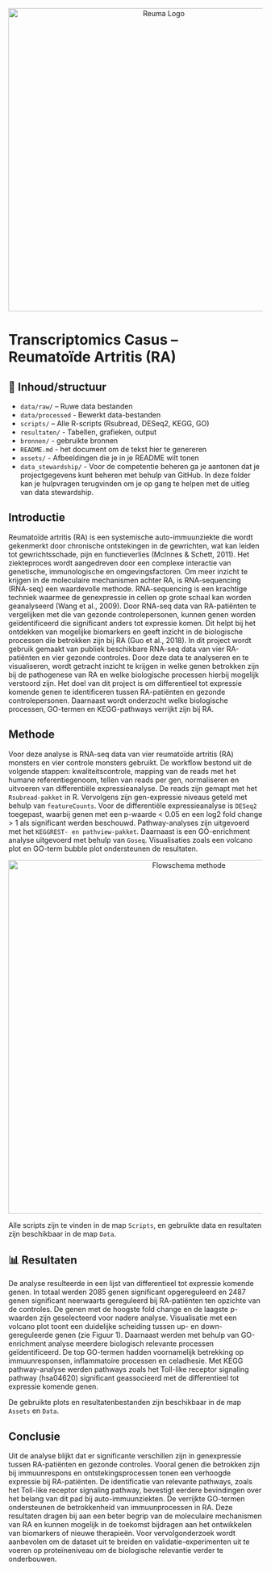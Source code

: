 

<p align="center">
<img src="C:\Users\Cecil\OneDrive\Documents\A Van Hall Larenstein\schooljaar 2\jaar 2 periode 4\het project\rheumatoid-arthritis-color-icon-illustration-vector.jpg" alt="Reuma Logo" width="600"/>
</p>

# Transcriptomics Casus – Reumatoïde Artritis (RA)

## 📁 Inhoud/structuur


- `data/raw/` – Ruwe data bestanden
- `data/processed` - Bewerkt data-bestanden
- `scripts/` – Alle R-scripts (Rsubread, DESeq2, KEGG, GO)
- `resultaten/` - Tabellen, grafieken, output
- `bronnen/` - gebruikte bronnen 
- `README.md` - het document om de tekst hier te genereren
- `assets/` - Afbeeldingen die je in je README wilt tonen
- `data_stewardship/` - Voor de competentie beheren ga je aantonen dat je projectgegevens kunt beheren met behulp van GitHub. In deze folder kan je hulpvragen terugvinden om je op gang te helpen met de uitleg van data stewardship. 


## Introductie

Reumatoïde artritis (RA) is een systemische auto-immuunziekte die wordt gekenmerkt door chronische ontstekingen in de gewrichten, wat kan leiden tot gewrichtsschade, pijn en functieverlies (McInnes & Schett, 2011). Het ziekteproces wordt aangedreven door een complexe interactie van genetische, immunologische en omgevingsfactoren. Om meer inzicht te krijgen in de moleculaire mechanismen achter RA, is RNA-sequencing (RNA-seq) een waardevolle methode.
RNA-sequencing is een krachtige techniek waarmee de genexpressie in cellen op grote schaal kan worden geanalyseerd (Wang et al., 2009). Door RNA-seq data van RA-patiënten te vergelijken met die van gezonde controlepersonen, kunnen genen worden geïdentificeerd die significant anders tot expressie komen. Dit helpt bij het ontdekken van mogelijke biomarkers en geeft inzicht in de biologische processen die betrokken zijn bij RA (Guo et al., 2018).
In dit project wordt gebruik gemaakt van publiek beschikbare RNA-seq data van vier RA-patiënten en vier gezonde controles. Door deze data te analyseren en te visualiseren, wordt getracht inzicht te krijgen in welke genen betrokken zijn bij de pathogenese van RA en welke biologische processen hierbij mogelijk verstoord zijn.
Het doel van dit project is om differentieel tot expressie komende genen te identificeren tussen RA-patiënten en gezonde controlepersonen. Daarnaast wordt onderzocht welke biologische processen, GO-termen en KEGG-pathways verrijkt zijn bij RA.


## Methode 

Voor deze analyse is RNA-seq data van vier reumatoïde artritis (RA) monsters en vier controle monsters gebruikt. De workflow bestond uit de volgende stappen: kwaliteitscontrole, mapping van de reads met het humane referentiegenoom, tellen van reads per gen, normaliseren en uitvoeren van differentiële expressieanalyse.
De reads zijn gemapt met het `Rsubread-pakket` in R. Vervolgens zijn gen-expressie niveaus geteld met behulp van `featureCounts`. Voor de differentiële expressieanalyse is `DESeq2` toegepast, waarbij genen met een p-waarde < 0.05 en een log2 fold change > 1 als significant werden beschouwd. 
Pathway-analyses zijn uitgevoerd met het `KEGGREST- en pathview-pakket`. Daarnaast is een GO-enrichment analyse uitgevoerd met behulp van `Goseq`. Visualisaties zoals een volcano plot en GO-term bubble plot ondersteunen de resultaten.

<p align="center">
<img src="Assets/Methode_flowschema.png" alt="Flowschema methode" width="700"/>
</p>

Alle scripts zijn te vinden in de map `Scripts`, en gebruikte data en resultaten zijn beschikbaar in de map `Data`.


## 📊 Resultaten


De analyse resulteerde in een lijst van differentieel tot expressie komende genen. In totaal werden 2085 genen significant opgereguleerd en 2487 genen significant neerwaarts gereguleerd bij RA-patiënten ten opzichte van de controles. 
De genen met de hoogste fold change en de laagste p-waarden zijn geselecteerd voor nadere analyse. Visualisatie met een volcano plot toont een duidelijke scheiding tussen up- en down-gereguleerde genen (zie Figuur 1).
Daarnaast werden met behulp van GO-enrichment analyse meerdere biologisch relevante processen geïdentificeerd. De top GO-termen hadden voornamelijk betrekking op immuunresponsen, inflammatoire processen en celadhesie.
Met KEGG pathway-analyse werden pathways zoals het Toll-like receptor signaling pathway (hsa04620) significant geassocieerd met de differentieel tot expressie komende genen.

De gebruikte plots en resultatenbestanden zijn beschikbaar in de map `Assets` en `Data`.


## Conclusie

Uit de analyse blijkt dat er significante verschillen zijn in genexpressie tussen RA-patiënten en gezonde controles. Vooral genen die betrokken zijn bij immuunrespons en ontstekingsprocessen tonen een verhoogde expressie bij RA-patiënten. 
De identificatie van relevante pathways, zoals het Toll-like receptor signaling pathway, bevestigt eerdere bevindingen over het belang van dit pad bij auto-immuunziekten. De verrijkte GO-termen ondersteunen de betrokkenheid van immuunprocessen in RA.
Deze resultaten dragen bij aan een beter begrip van de moleculaire mechanismen van RA en kunnen mogelijk in de toekomst bijdragen aan het ontwikkelen van biomarkers of nieuwe therapieën.
Voor vervolgonderzoek wordt aanbevolen om de dataset uit te breiden en validatie-experimenten uit te voeren op proteïneniveau om de biologische relevantie verder te onderbouwen.


